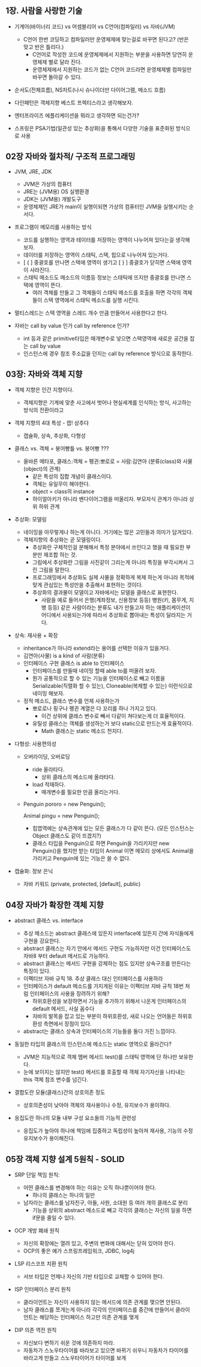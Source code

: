 

## 1장. 사람을 사랑한 기술

- 기계어(바이너리 코드) vs 어셈블리어 vs C언어(컴파일러) vs 자바(JVM)
  - C언어 한번 코딩하고 컴파일러만 운영체제에 맞는걸로 바꾸면 된다고? (반은 맞고 반은 틀리다.)	
    - C언어로 작성한 코드에 운영체제에서 지원하는 부분을 사용하면 당연히 운영체제 별로 달라 진다.	
    - 운영체제에서 지원하는 코드가 없는 C언어 코드라면 운영체제별 컴파일만 바꾸면 돌아갈 수 있다.

- 순서도(전체흐름), NS차트(나시 슈나이더만 다이어그램, 메소드 흐름)

- 다인패턴은 객체지향 베스트 프렉티스라고 생각해보자.

- 엔터프라이즈 에플리케이션을 뭐라고 생각하면 되는건가?

- 스프링은 PSA기법(일관성 있는 추상화)을 통해서 다양한 기술을 표준화된 방식으로 사용



## 02장 자바와 절차적/ 구조적 프로그래밍

- JVM, JRE, JDK	
  - JVM은 가상의 컴퓨터
  - JRE는 (JVM용) OS 실행환경
  - JDK는 (JVM용) 개발도구
  - 운영체제인 JRE가 main이 실행이되면 가상의 컴퓨터인 JVM을 실행시키는 순서다.



- 프로그램이 메모리를 사용하는 방식
  - 코드를 실행하는 영역과 테이터를 저장하는 영역이 나누어져 있다는걸 생각해 보자.
  - 데이터를 저장하는 영역이 스태틱, 스택, 힙으로 나누어져 있는거다.
  - [ { ] 중괄호를 만나면 스택에 영역이 생기고 [ } ] 중괄호가 닫히면 스택에 영역이 사라진다.
  - 스태틱 메소드도 메소드의 이름등 정보는 스태틱에 뜨지만 중괄호를 만나면 스택에 영역이 뜬다.		
    - 여러 객체를 만들고 그 객체들이 스태틱 메소드를 호출을 하면 각각의 객체들이 스택 영역에서 스태틱 메소드를 실행 시킨다.



- 멀티스레드는 스택 영역을 스레드 개수 만큼 만들어서 사용한다고 한다.



- 자바는 call by value 인가 call by reference 인가?
  - int 등과 같은 primitive타입은 매개변수로 넣으면 스택영역에 새로운 공간을 잡는 call by value
  - 인스턴스에 경우 참조 주소값을 던지는 call by reference 방식으로 동작한다.



## 03장: 자바와 객체 지향

- 객체 지향은 인간 지향이다.
  - 객체지향은 기계에 맞춘 사고에서 벗어나 현실세계를 인식하는 방식, 사고하는 방식의 전환이라고



- 객체 지향의 4대 특성 - 캡! 상추다
  - 캡슐화, 상속, 추상화, 다형성



- 클래스 vs. 객체 = 붕어빵틀 vs. 붕어빵 ???
  - 올바른 메타포, 클래스:객체 = 펭귄:뽀로로 = 사람:김연아 (분류(class)와 사물(object)의 관계)
    - 같은 특성의 집합 개념이 클래스이다. 
    - 객체는 유일무이 해야한다.
    - object = class의 instance
    - 하이얼아키가 아니라 벤다이어그램을 떠올리자. 부모자식 관계가 아니라 상위 하위 관계



- 추상화: 모델링
  - 네이밍을 아무렇게나 하는게 아니다. 거기에는 많은 고민들과 의미가 담겨있다. 
  - 객체지향의 추상화는 곧 모델링이다.
    - 추상화란 구체적인걸 분해해서 특정 분야에서 쓰인다고 했을 때 필요한 부분만 재조합 하는 것.
    - 그림에서 추상화란 그림을 사진같이 그리는게 아니라 특징을 부각시켜서 그린 그림을 말한다.
    - 프로그래밍에서 추상화도 실제 사물을 정확하게 복제 하는게 아니라 목적에 맞게 관심있는 특성만을 추출해서 표현하는 것이다.
    - 추상화의 결과물이 모델이고 자바에서는 모델을 클래스로 표현한다.
      - 사람을 예로 들어서 은행(계좌정보, 신용정보 등등) 병원(키, 몸무게, 지병 등등) 같은 사람이라는 분류도 내가 만들고자 하는 애플리케이션이 어디에서 사용되는가에 따라서 추상화로 뽑아내는 특성이 달라지는 거다.



- 상속: 재사용 + 확장
  - inheritance가 아니라 extend라는 용어를 선택한 이유가 있을거다.
  - 김연아(사물) is a kind of 사람(분류)
  - 인터페이스 구현 클래스 is able to 인터페이스
    - 인터페이스를 만들때 네이밍 할때 able to를 떠올려 보자.		
    - 뭔가 공통적으로 할 수 있는 기능을 인터페이스로 빼고 이름을 Serializable(직렬화 할 수 있는), Cloneable(복제할 수 있는) 이런식으로 네이밍 해보자. 
  - 정적 메소드, 클래스 변수를 언제 사용하는가
    - 뽀로로나 핑구나 펭귄 계열은 다 꼬리를 하나 가지고 있다. 
      - 이건 상위에 클래스 변수로 빼서 다같이 쳐다보는게 더 효율적이다.
    - 유틸성 클래스는 객체를 생성하는거 보다 static으로 만드는게 효율적이다.
      - Math 클래스는 static 메소드 천지다.



- 다형성: 사용편의성
  - 오버라이딩, 오버로딩

    - ride 올라타다. 
      - 상위 클래스의 메소드에 올라타다.
    - load 적재하다. 
      - 매개변수를 필요한 만큼 올리는거다.

  - Penguin pororo = new Penguin();	

    Animal pingu = new Penguin();

    - 힙엽역에는 상속관계에 있는 모든 클래스가 다 같이 뜬다. (모든 인스턴스는 Object 클래스도 같이 뜨겠지?)
    - 클래스 타입을 Penguin으로 하면 Penguin을 가리키지만 new Penguin()을 했지만 받는 타입이 Animal 이면 메모리 상에서도 Animal을 가리키고 Penguin에 있는 기능은 쓸 수 없다.



- 캡슐화: 정보 은닉
  - 자바 키워드 (private, protected, [default], public)



## 04장 자바가 확장한 객체 지향

- abstract 클래스 vs. interface
  - 추상 메소드는 abstract 클래스에 있든지 interface에 있든지 간에 자식들에게 구현을 강요한다.
  - abstract 클래스는 자기 안에서 메서드 구현도 가능하지만 이건 인터페이스도 자바8 부터 default 메서드로 가능하다.
  - abstract 클래스는 메서드 구현을 강제하는 점도 있지만 상속구조를 만든다는 특징이 있다.
  - 이펙티브 자바 규칙 18. 추상 클래스 대신 인터페이스를 사용하라
  - 인터페이스가 default 메소드를 가지게된 이유는 이펙티브 자바 규칙 18번 처럼 인터페이스의 사용을 장려하기 위해?
    - 하위호환성을 보장하면서 기능을 추가하기 위해서 나온게 인터페이스의 default 메서드, 사실 꼼수다	
    - 자바의 발목을 잡고 있는 부분이 하위호환성, 새로 나오는 언어들은 하위호환성 측면에서 장점이 있다.
  - abstract는 클래스 상속과 인터페이스의 기능들을 둘다 가진 느낌이다.



- 동일한 타입의 클래스의 인스턴스에 메소드는 static 영역으로 올라간다?
  - JVM은 지능적으로 객체 멤버 메서드 test()를 스태틱 영역에 단 하나만 보유한다.
  - 눈에 보이지는 않지만 test() 메서드를 호출할 때 객체 자기자신을 나타내는 this 객체 참조 변수를 넘긴다.



- 결합도란 모듈(클래스)간의 상호의존 정도
  - 상호의존성이 낮아야 객체의 재사용이나 수정, 유지보수가 용이하다.



- 응집도란 하나의 모듈 내부 구성 요소들의 기능적 관련성
  - 응집도가 높아야 하나에 책임에 집중하고 독립성이 높아져 재사용, 기능의 수정 유지보수가 용이해진다.



## 05장 객체 지향 설계 5원칙 - SOLID

- SRP 단일 책임 원칙: 
  - 어떤 클래스를 변경해야 하는 이유는 오직 하나뿐이어야 한다.
    - 하나의 클래스는 하나의 일만
  - 남자라는 클래스를 남자친구, 아들, 사원, 소대원 등 여러 개의 클래스로 분리
    - 기능을 상위의 abstract 메소드로 빼고 각각의 클래스는 자신의 일을 하면 if문을 줄일 수 있다.



- OCP 개방 폐쇄 원칙 
  - 자신의 확장에는 열려 있고, 주변의 변화에 대해서는 닫혀 있어야 한다.
  - OCP의 좋은 예가 스프링프레임워크, JDBC, log4j



- LSP 리스코프 치환 원칙
  - 서브 타입은 언제나 자신의 기반 타입으로 교체할 수 있어야 한다.



- ISP 인터페이스 분리 원칙
  -  클라이언트는 자신이 사용하지 않는 메서드에 의존 관계를 맺으면 안된다.
  - 남자 클래스를 쪼개는게 아니라 각각의 인터페이스를 중간에 만들어서 클라이언트는 해당하는 인터페이스 하고만 의존 관계를 맺게 



- DIP 의존 역전 원칙
  - 자신보다 변하기 쉬운 것에 의존하지 마라.
  - 자동차가 스노우타이어를 바라보고 있으면 바뀌기 쉬우니 자동차가 타이어를 바라고게 만들고 스노우타이어가 타이어를 보게